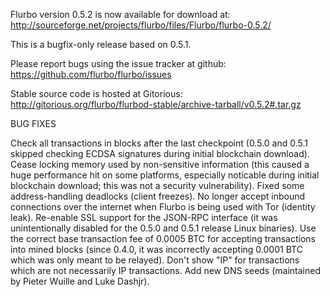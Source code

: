 Flurbo version 0.5.2 is now available for download at:
http://sourceforge.net/projects/flurbo/files/Flurbo/flurbo-0.5.2/

This is a bugfix-only release based on 0.5.1.

Please report bugs using the issue tracker at github:
https://github.com/flurbo/flurbo/issues

Stable source code is hosted at Gitorious:
http://gitorious.org/flurbo/flurbod-stable/archive-tarball/v0.5.2#.tar.gz

BUG FIXES

Check all transactions in blocks after the last checkpoint (0.5.0 and 0.5.1 skipped checking ECDSA signatures during initial blockchain download).
Cease locking memory used by non-sensitive information (this caused a huge performance hit on some platforms, especially noticable during initial blockchain download; this was
not a security vulnerability).
Fixed some address-handling deadlocks (client freezes).
No longer accept inbound connections over the internet when Flurbo is being used with Tor (identity leak).
Re-enable SSL support for the JSON-RPC interface (it was unintentionally disabled for the 0.5.0 and 0.5.1 release Linux binaries).
Use the correct base transaction fee of 0.0005 BTC for accepting transactions into mined blocks (since 0.4.0, it was incorrectly accepting 0.0001 BTC which was only meant to be relayed).
Don't show "IP" for transactions which are not necessarily IP transactions.
Add new DNS seeds (maintained by Pieter Wuille and Luke Dashjr).
